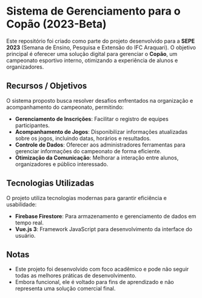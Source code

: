 # Sistema de Gerenciamento para o Copão (2023-Beta)

Este repositório foi criado como parte do projeto desenvolvido para a **SEPE 2023** (Semana de Ensino, Pesquisa e Extensão do IFC Araquari). O objetivo principal é oferecer uma solução digital para gerenciar o **Copão**, um campeonato esportivo interno, otimizando a experiência de alunos e organizadores.

## Recursos / Objetivos
O sistema proposto busca resolver desafios enfrentados na organização e acompanhamento do campeonato, permitindo:
- **Gerenciamento de Inscrições**: Facilitar o registro de equipes participantes.
- **Acompanhamento de Jogos**: Disponibilizar informações atualizadas sobre os jogos, incluindo datas, horários e resultados.
- **Controle de Dados**: Oferecer aos administradores ferramentas para gerenciar informações do campeonato de forma eficiente.
- **Otimização da Comunicação**: Melhorar a interação entre alunos, organizadores e público interessado.

## Tecnologias Utilizadas
O projeto utiliza tecnologias modernas para garantir eficiência e usabilidade:
- **Firebase Firestore**: Para armazenamento e gerenciamento de dados em tempo real.
- **Vue.js 3**: Framework JavaScript para desenvolvimento da interface do usuário.

## Notas
- Este projeto foi desenvolvido com foco acadêmico e pode não seguir todas as melhores práticas de desenvolvimento.
- Embora funcional, ele é voltado para fins de aprendizado e não representa uma solução comercial final.

